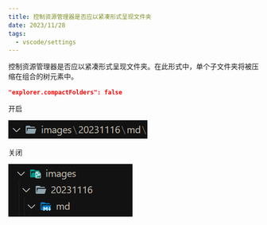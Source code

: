 ```yaml
---
title: 控制资源管理器是否应以紧凑形式呈现文件夹
date: 2023/11/28
tags:
  - vscode/settings
---
```


控制资源管理器是否应以紧凑形式呈现文件夹。在此形式中，单个子文件夹将被压缩在组合的树元素中。

```json
"explorer.compactFolders": false
```

开启

![AhJindeg-1701156705523](md-images/compactFolders/AhJindeg-1701156705523.png)

关闭

![AhJindeg-1701156684507](md-images/compactFolders/AhJindeg-1701156684507.png)
